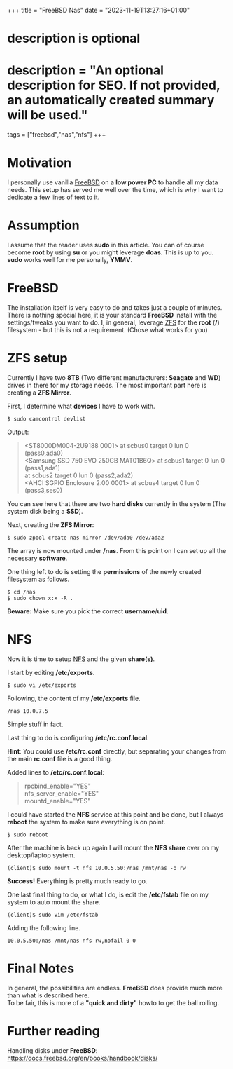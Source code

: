 +++
title = "FreeBSD Nas"
date = "2023-11-19T13:27:16+01:00"

#
# description is optional
#
# description = "An optional description for SEO. If not provided, an automatically created summary will be used."

tags = ["freebsd","nas","nfs"]
+++

# Motivation
I personally use vanilla [FreeBSD](https://freebsd.org) on a **low power PC** to handle all my data needs.
This setup has served me well over the time, which is why I want to dedicate a few lines of text to it.

# Assumption
I assume that the reader uses **sudo** in this article. You can of course become **root** by using **su** or you might leverage **doas**. This is up to you. **sudo** works well for me personally, **YMMV**.

# FreeBSD
The installation itself is very easy to do and takes just a couple of minutes.
There is nothing special here, it is your standard **FreeBSD** install with the settings/tweaks you want to do.
I, in general, leverage [ZFS](https://docs.freebsd.org/en/books/handbook/zfs/) for the **root** (**/**) filesystem - but this is not a requirement. (Chose what works for you)

# ZFS setup
Currently I have two **8TB** (Two different manufacturers: **Seagate** and **WD**) drives in there for my storage needs. The most important part here is creating a **ZFS Mirror**.

First, I determine what **devices** I have to work with.

```shell
$ sudo camcontrol devlist
``` 

Output:

><ST8000DM004-2U9188 0001>          at scbus0 target 0 lun 0 (pass0,ada0)  
<Samsung SSD 750 EVO 250GB MAT01B6Q>  at scbus1 target 0 lun 0 (pass1,ada1)  
<HGST HUS728T8TALE6L4 V8GNW9G0>    at scbus2 target 0 lun 0 (pass2,ada2)  
<AHCI SGPIO Enclosure 2.00 0001>   at scbus4 target 0 lun 0 (pass3,ses0)

You can see here that there are two **hard disks** currently in the system (The system disk being a **SSD**).

Next, creating the **ZFS Mirror**:

```shell
$ sudo zpool create nas mirror /dev/ada0 /dev/ada2
```

The array is now mounted under **/nas**. From this point on I can set up all the necessary **software**.  

One thing left to do is setting the **permissions** of the newly created filesystem as follows.

```shell
$ cd /nas
$ sudo chown x:x -R .
```
**Beware:** Make sure you pick the correct **username**/**uid**.

# NFS

Now it is time to setup [NFS](https://docs.freebsd.org/en/books/handbook/network-servers/#network-nfs) and the given **share(s)**.  

I start by editing **/etc/exports**.

```shell
$ sudo vi /etc/exports
```

Following, the content of my **/etc/exports** file.

`
/nas 10.0.7.5
`

Simple stuff in fact.

Last thing to do is configuring **/etc/rc.conf.local**.  

**Hint**: You could use **/etc/rc.conf** directly, but separating your changes from the main **rc.conf** file is a good thing.

Added lines to **/etc/rc.conf.local**:

>rpcbind_enable="YES"  
nfs_server_enable="YES"  
mountd_enable="YES"

I could have started the **NFS** service at this point and be done, but I always **reboot** the system to make sure everything is on point.

```shell
$ sudo reboot
```

After the machine is back up again I will mount the **NFS share** over on my desktop/laptop system.

```shell
(client)$ sudo mount -t nfs 10.0.5.50:/nas /mnt/nas -o rw
```

**Success!** Everything is pretty much ready to go.  

One last final thing to do, or what I do, is edit the **/etc/fstab** file on my system to auto mount the share.

```shell
(client)$ sudo vim /etc/fstab
```

Adding the following line.

`10.0.5.50:/nas /mnt/nas nfs rw,nofail 0 0`

# Final Notes
In general, the possibilities are endless. **FreeBSD** does provide much more than what is described here.  
To be fair, this is more of a **"quick and dirty"** howto to get the ball rolling.

# Further reading
Handling disks under **FreeBSD**: https://docs.freebsd.org/en/books/handbook/disks/
